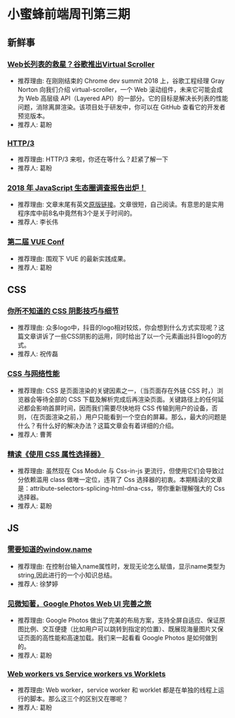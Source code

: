 # 小蜜蜂前端周刊第三期

## 新鲜事

### [Web长列表的救星？谷歌推出Virtual Scroller](https://mp.weixin.qq.com/s/uhqEqoESeBZ13kl6OEc9KQ)

+ 推荐理由: 在刚刚结束的 Chrome dev summit 2018 上，谷歌工程经理 Gray Norton 向我们介绍 virtual-scroller，一个 Web 滚动组件，未来它可能会成为 Web 高层级 API（Layered API）的一部分。它的目标是解决长列表的性能问题，消除离屏渲染。该项目处于研发中，你可以在 GitHub 查看它的开发者预览版本。
+ 推荐人: 葛盼

### [HTTP/3](https://juejin.im/post/5be977c96fb9a04a0a5eb6f5)

+ 推荐理由: HTTP/3 来啦，你还在等什么？赶紧了解一下
+ 推荐人: 葛盼

### [2018 年 JavaScript 生态圈调查报告出炉！](https://www.infoq.cn/article/HS9HANIdb5SU_tINr1HA)

+ 推荐理由: 文章末尾有英文[原版链接](https://2018.stateofjs.com/introduction/)。文章很短，自己阅读。有意思的是实用程序库中前8名中竟然有3个是关于时间的。
+ 推荐人: 李长伟

### [第二届 VUE Conf](https://vue.w3ctech.com/)

+ 推荐理由: 围观下 VUE 的最新实践成果。
+ 推荐人: 葛盼

## CSS

### [你所不知道的 CSS 阴影技巧与细节](http://www.cnblogs.com/coco1s/p/9913885.html?hmsr=toutiao.io&utm_medium=toutiao.io&utm_source=toutiao.io)

+ 推荐理由: 众多logo中，抖音的logo相对较炫，你会想到什么方式实现呢？这篇文章讲诉了一些CSS阴影的运用，同时给出了以一个元素画出抖音logo的方式。
+ 推荐人: 祝传磊

### [CSS 与网络性能](https://mp.weixin.qq.com/s/gwjV0NC8JbF-QfwuQ-ayjw)

+ 推荐理由: CSS 是页面渲染的关键因素之一，（当页面存在外链 CSS 时，）浏览器会等待全部的 CSS 下载及解析完成后再渲染页面。关键路径上的任何延迟都会影响首屏时间，因而我们需要尽快地将 CSS 传输到用户的设备，否则，（在页面渲染之前，）用户只能看到一个空白的屏幕。那么，最大的问题是什么？有什么好的解决办法？这篇文章会有着详细的介绍。
+ 推荐人: 曹菁

### [精读《使用 CSS 属性选择器》](https://github.com/dt-fe/weekly/blob/master/81.%E7%B2%BE%E8%AF%BB%E3%80%8A%E4%BD%BF%E7%94%A8%20CSS%20%E5%B1%9E%E6%80%A7%E9%80%89%E6%8B%A9%E5%99%A8%E3%80%8B.md)

+ 推荐理由: 虽然现在 Css Module 与 Css-in-js 更流行，但使用它们会导致过分依赖滥用 class 做唯一定位，违背了 Css 选择器的初衷。本期精读的文章是：attribute-selectors-splicing-html-dna-css，带你重新理解强大的 Css 选择器。
+ 推荐人: 葛盼

## JS

### [需要知道的window.name](https://www.jianshu.com/p/17d0bc7f9390)

+ 推荐理由: 在控制台输入name属性时，发现无论怎么赋值，显示name类型为 string,因此进行的一个小知识总结。
+ 推荐人: 徐梦婷

### [见微知著，Google Photos Web UI 完善之旅](https://zhuanlan.zhihu.com/p/50280008)

+ 推荐理由: Google Photos 做出了完美的布局方案，支持全屏自适应、保证原图比例、交互便捷（比如用户可以跳转到指定的位置）、既展现海量图片又保证页面的高性能和高速加载。我们来一起看看 Google Photos 是如何做到的。
+ 推荐人: 葛盼

### [Web workers vs Service workers vs Worklets](https://bitsofco.de/web-workers-vs-service-workers-vs-worklets/)

+ 推荐理由: Web worker，service worker 和 worklet 都是在单独的线程上运行的脚本。那么这三个的区别又在哪呢？
+ 推荐人: 葛盼